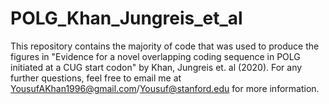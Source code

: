 # POLG_Khan_Jungreis_et_al
This repository contains the majority of code that was used to produce the figures in "Evidence for a novel overlapping coding sequence in POLG initiated at a CUG start codon" by Khan, Jungreis et. al (2020). For any further questions, feel free to email me at YousufAKhan1996@gmail.com/Yousuf@stanford.edu for more information. 
